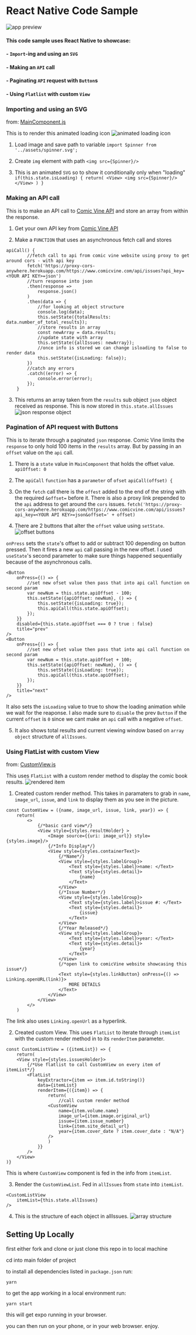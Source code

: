 # React Native Code Sample
![app preview](assets/readme/appPreview.png)

#### This code sample uses React Native to showcase:
####     - `Import`-ing and using an `SVG`
####     - Making an `API` call
####     - Paginating `API` request with `Button`s
####     - Using `Flatlist` with custom `View`


### Importing and using an SVG
from: [MainComponent.js](components/MainComponent.js)

This is to render this animated loading icon
![animated loading icon](/assets/readme/spinner.png)

1. Load image and save path to variable
`import Spinner from '../assets/spinner.svg';`

2. Create `img` element with path
`<img src={Spinner}/>`

3. This is an animated `SVG` so to show it conditionally only when "loading"
`
if(this.state.isLoading) {
    return(
        <View>
            <img src={Spinner}/>
        </View>
    )
}
`


### Making an API call

This is to make an API call to [Comic Vine API](https://comicvine.gamespot.com/api/) and store an array from within the response. 

1. Get your own API key from [Comic Vine API](https://comicvine.gamespot.com/api/)

2. Make a `FUNCTION` that uses an asynchronous fetch call and stores
```
apiCall() {
        //fetch call to api from comic vine website using proxy to get around cors - with api key
        fetch('https://proxy-cors-anywhere.herokuapp.com/https://www.comicvine.com/api/issues?api_key=<YOUR API KEY>=json')
        //turn response into json
        .then(response => 
            response.json()
        )
        .then(data => {
            //for looking at object structure
            console.log(data);
            this.setState({totalResults: data.number_of_total_results});
            //store results in array
            const newArray = data.results;
            //update state with array
            this.setState({allIssues: newArray});
            //once info is stored we can change isloading to false to render data
            this.setState({isLoading: false});
        })
        //catch any errors
        .catch((error) => {
            console.error(error);
        });
    }
```

3. This returns an array taken from the `results` sub object `json` object received as response. This is now stored in `this.state.allIssues`
![json response object](/assets/readme/apiResponse.png)

### Pagination of API request with Buttons

This is to iterate through a paginated `json` response.
Comic Vine limits the `response` to only hold 100 items in the `results` array. But by passing in an `offset` value on the `api` call.

1. There is a `state` value in `MainComponent` that holds the offset value.
`apiOffset: 0`

2. The `apiCall` `function` has a `parameter` of `ofset`
`apiCall(offset) {`

3. On the `fetch` call there is the `offest` added to the end of the string with the required `&offset=` before it. There is also a proxy link prepended to the `api` address to get around the `cors` issues.
`
fetch('https://proxy-cors-anywhere.herokuapp.com/https://www.comicvine.com/api/issues?api_key=<YOUR API KEY>=json&offset=' + offset)
`

4. There are 2 buttons that alter the `offset` value using `setState`.
![offset buttons](/assets/readme/buttons.png)

`onPress` sets the `state`'s offset to  add or subtract 100 depending on button pressed. Then it fires a new `api` call passing in the new offset. I used `useState`'s second parameter to make sure things happened sequentially because of the asynchronous calls.
```
<Button
    onPress={() => {
        //set new ofset value then pass that into api call function on second param
        var newNum = this.state.apiOffset - 100;
        this.setState({apiOffset: newNum}, () => {
            this.setState({isLoading: true});
            this.apiCall(this.state.apiOffset);
        });
    }}
    disabled={this.state.apiOffset === 0 ? true : false}
    title="prev"
/>
<Button
    onPress={() => {
        //set new ofset value then pass that into api call function on second param
        var newNum = this.state.apiOffset + 100;
        this.setState({apiOffset: newNum}, () => {
            this.setState({isLoading: true});
            this.apiCall(this.state.apiOffset);
        });
    }}
    title="next"
/>
```
It also sets the `isLoading` value to true to show the loading animation while we wait for the reaponse. I also made sure to `disable` the prev `Button` if the current `offset` is `0` since we cant make an `api` call with a negative `offset`.

5. It also shows total results and current viewing window based on `array` `object` structure of `allIssues`.


### Using FlatList with custom View
from: [CustomView.js](components/CustomView.js)

This uses `FlatList` with a custom render method to display the comic book results.
![rendered item](/assets/readme/customRender.png)

1. Created custom render method. This takes in paramaters to grab in `name`, `image_url`, `issue`, and `link` to display them as you see in the picture.
```
const CustomView = ({name, image_url, issue, link, year}) => {
    return(
        <>
            {/*basic card view*/}
            <View style={styles.resultHolder} >
                <Image source={{uri: image_url}} style={styles.image}/>
                {/*Info Display*/}
                <View style={styles.containerText}>
                    {/*Name*/}
                    <View style={styles.labelGroup}>
                        <Text style={styles.label}>name: </Text>
                        <Text style={styles.detail}>
                            {name}
                        </Text>
                    </View>
                    {/*Issue Number*/}
                    <View style={styles.labelGroup}>
                        <Text style={styles.label}>issue #: </Text>
                        <Text style={styles.detail}>
                            {issue}
                        </Text>
                    </View>
                    {/*Year Released*/}
                    <View style={styles.labelGroup}>
                        <Text style={styles.label}>year: </Text>
                        <Text style={styles.detail}>
                            {year}
                        </Text>
                    </View>
                    {/*open link to comicVine website showcasing this issue*/}
                    <Text style={styles.linkButton} onPress={() => Linking.openURL(link)}>
                        MORE DETAILS
                    </Text>
                </View>
            </View>
        </>
    )
```
 The link also uses `Linking.openUrl` as a hyperlink.

 2. Created custom View. This uses `FlatList` to iterate through `itemList` with the custom render method in to its `renderItem` parameter.
```
const CustomListView = ({itemList}) => {
    return(
    <View style={styles.issuesHolder}>
        {/*Use flatlist to call CustomView on every item of itemList*/}
        <FlatList
            keyExtractor={item => item.id.toString()}
            data={itemList}
            renderItem={({item}) => {
                return(
                    //call custom render method
                <CustomView
                    name={item.volume.name}
                    image_url={item.image.original_url}
                    issue={item.issue_number}
                    link={item.site_detail_url}
                    year={item.cover_date ? item.cover_date : "N/A"}
                />
                )
            }}
        />
    </View>
)}
```
This is where `CustomView` component is fed in the info from `itemList`.

3. Render the `CustomViewList`. Fed in `allIssues` from `state` into `itemList`.
```
<CustomListView 
    itemList={this.state.allIssues}  
/>
```

4. This is the structure of each object in allIssues.
![array structure](/assets/readme/arrayStructure.png) 

## Setting Up Locally

first either fork and clone or just clone this repo in to local machine

cd into main folder of project

to install all dependencies listed in `package.json` run:
```
yarn
```

to get the app working in a local environment run:
```
yarn start
```

this will get expo running in your browser.

you can then run on your phone, or in your web browser. enjoy.
